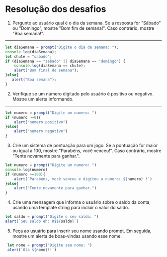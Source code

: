 # Resolução dos desafios

1) Pergunte ao usuário qual é o dia da semana. 
Se a resposta for "Sábado" ou "Domingo", mostre "Bom fim de semana!". 
Caso contrário, mostre "Boa semana!".
---

````js
let diaSemana = prompt("Digite o dia da semana: ");
console.log(diaSemana);
let chute = "sabado";
if (diaSemana == "sabado" || diaSemana == 'domingo') {
    console.log(diaSemana == chute);
    alert("Bom final de semana");
}else{
   alert("Boa semana");
}
````

2) Verifique se um número digitado pelo usuário é positivo ou negativo. Mostre um alerta informando.
--- 

````js
let numero = prompt("Digite um numero: ")
if (numero >=0){
    alert("numero positivo")
}else{
    alert("numero negativo")
}
````


3) Crie um sistema de pontuação para um jogo. 
Se a pontuação for maior ou igual a 100, mostre "Parabéns, você venceu!". 
Caso contrário, mostre "Tente novamente para ganhar.".


````js
let numero = prompt("Digite um numero: ")
console.log(numero)
if (numero >=100){
    alert(`Parabéns, você venceu e digitou o numero: ${numero} !`)
}else{
    alert("Tente novamente para ganhar.")
}
````


4) Crie uma mensagem que informa o usuário sobre o saldo da conta, usando uma template string para incluir o valor do saldo.


````js
let saldo = prompt("Digite o seu saldo: ")
alert(`Seu saldo eh: R$${saldo}`)
````


5) Peça ao usuário para inserir seu nome usando prompt. Em seguida, mostre um alerta de boas-vindas usando esse nome.


````js
 let nome = prompt("Digite seu nome: ")
 alert(`Ola ${nome}!!`)
````
